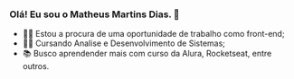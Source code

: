 ### Olá! Eu sou o Matheus Martins Dias. 👋

- 👨‍💻 Estou a procura de uma oportunidade de trabalho como front-end;
- 👨‍🎓 Cursando Analise e Desenvolvimento de Sistemas;
- 📚 Busco aprendender mais com curso da Alura, Rocketseat, entre outros.
